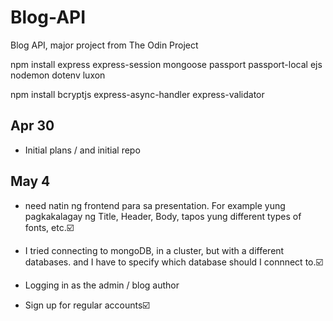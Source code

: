 # Blog-API
 Blog API, major project from The Odin Project

npm install express express-session mongoose passport passport-local ejs nodemon dotenv luxon

npm install bcryptjs express-async-handler express-validator

Apr 30
- 
* Initial plans / and initial repo

May 4
- 
* need natin ng frontend para sa presentation. For example yung pagkakalagay ng Title, Header, Body, tapos yung different types of fonts, etc.☑️

* I tried connecting to mongoDB, in a cluster, but with a different databases. and I have to specify which database should I connnect to.☑️

* Logging in as the admin / blog author

* Sign up for regular accounts☑️
